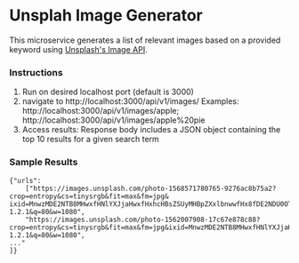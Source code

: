 # Unsplah Image Generator

This microservice generates a list of relevant images based on a provided keyword using [Unsplash's Image API]([url](https://unsplash.com/documentation)).

### Instructions
1) Run on desired localhost port (default is 3000)
2) navigate to http://localhost:3000/api/v1/images/<keyword>
    Examples: http://localhost:3000/api/v1/images/apple; http://localhost:3000/api/v1/images/apple%20pie
3) Access results:
Response body includes a JSON object containing the top 10 results for a given search term

### Sample Results

    {"urls":
        ["https://images.unsplash.com/photo-1568571780765-9276ac8b75a2?crop=entropy&cs=tinysrgb&fit=max&fm=jpg&     ixid=MnwzMDE2NTB8MHwxfHNlYXJjaHwxfHxhcHBsZSUyMHBpZXxlbnwwfHx8fDE2NDU0OTA1NTI&ixlib=rb-1.2.1&q=80&w=1080",
        "https://images.unsplash.com/photo-1562007908-17c67e878c88?crop=entropy&cs=tinysrgb&fit=max&fm=jpg&ixid=MnwzMDE2NTB8MHwxfHNlYXJjaHwyfHxhcHBsZSUyMHBpZXxlbnwwfHx8fDE2NDU0OTA1NTI&ixlib=rb-1.2.1&q=80&w=1080",
    ..."
    ]}
